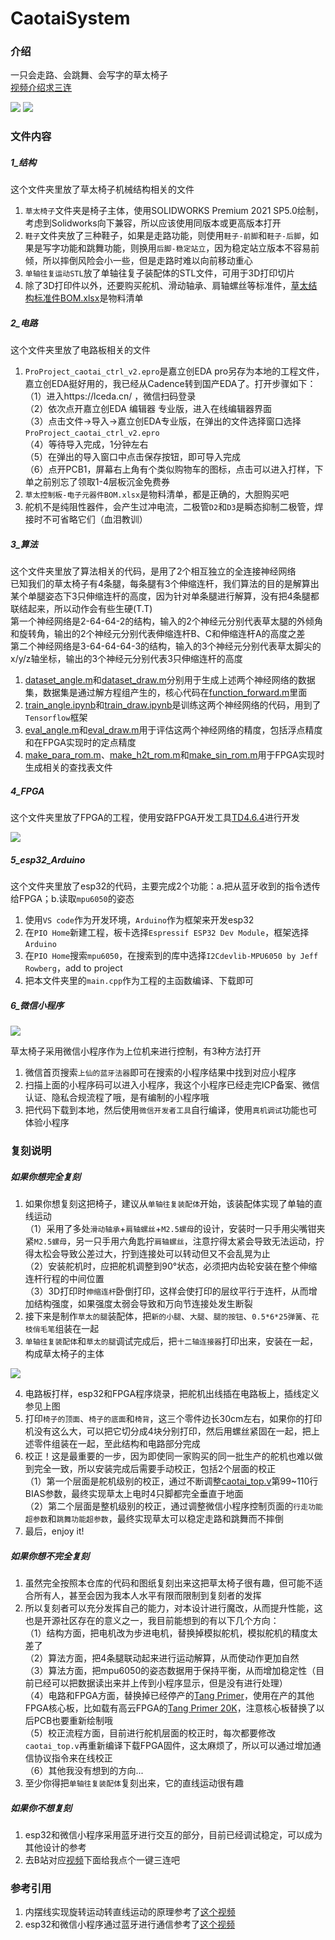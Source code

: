 # CaotaiSystem

### 介绍
一只会走路、会跳舞、会写字的草太椅子     
[视频介绍求三连](https://www.bilibili.com/video/BV1XD42157Rq/)     

<img src='6_微信小程序/weixin_little_program/images/beauty.jpg'/>
<img src='5_esp32_Arduino/system.jpg'/>

### 文件内容

##### 1_结构

这个文件夹里放了草太椅子机械结构相关的文件
1.  `草太椅子`文件夹是椅子主体，使用SOLIDWORKS Premium 2021 SP5.0绘制，考虑到Solidworks向下兼容，所以应该使用同版本或更高版本打开
2.  `鞋子`文件夹放了三种鞋子，如果是走路功能，则使用`鞋子-前脚`和`鞋子-后脚`，如果是写字功能和跳舞功能，则换用`后脚-稳定站立`，因为稳定站立版本不容易前倾，所以摔倒风险会小一些，但是走路时难以向前移动重心
3.  `单轴往复运动STL`放了单轴往复子装配体的STL文件，可用于3D打印切片
4.  除了3D打印件以外，还要购买舵机、滑动轴承、肩轴螺丝等标准件，[草太结构标准件BOM.xlsx](1_结构/草太结构标准件BOM.xlsx)是物料清单

##### 2_电路

这个文件夹里放了电路板相关的文件
1.  `ProProject_caotai_ctrl_v2.epro`是嘉立创EDA pro另存为本地的工程文件，嘉立创EDA挺好用的，我已经从Cadence转到国产EDA了。打开步骤如下：     
（1）进入https://lceda.cn/ ，微信扫码登录     
（2）依次点开嘉立创EDA 编辑器 专业版，进入在线编辑器界面     
（3）点击文件->导入->嘉立创EDA专业版，在弹出的文件选择窗口选择`ProProject_caotai_ctrl_v2.epro`     
（4）等待导入完成，1分钟左右     
（5）在弹出的导入窗口中点击保存按钮，即可导入完成     
（6）点开PCB1，屏幕右上角有个类似购物车的图标，点击可以进入打样，下单之前别忘了领取1-4层板沉金免费券
2.  `草太控制板-电子元器件BOM.xlsx`是物料清单，都是正确的，大胆购买吧
3.  舵机不是纯阻性器件，会产生过冲电流，二极管`D2`和`D3`是瞬态抑制二极管，焊接时不可省略它们（血泪教训）

##### 3_算法

这个文件夹里放了算法相关的代码，是用了2个相互独立的全连接神经网络     
已知我们的草太椅子有4条腿，每条腿有3个伸缩连杆，我们算法的目的是解算出某个单腿姿态下3只伸缩连杆的高度，因为针对单条腿进行解算，没有把4条腿都联结起来，所以动作会有些生硬(T.T)     
第一个神经网络是2-64-64-2的结构，输入的2个神经元分别代表草太腿的外倾角和旋转角，输出的2个神经元分别代表伸缩连杆B、C和伸缩连杆A的高度之差     
第二个神经网络是3-64-64-64-3的结构，输入的3个神经元分别代表草太脚尖的x/y/z轴坐标，输出的3个神经元分别代表3只伸缩连杆的高度
1.  [dataset_angle.m](3_算法/dataset_angle.m)和[dataset_draw.m](3_算法/dataset_draw.m)分别用于生成上述两个神经网络的数据集，数据集是通过解方程组产生的，核心代码在[function_forward.m](3_算法/function_forward.m)里面
2.  [train_angle.ipynb](3_算法/train_angle.ipynb)和[train_draw.ipynb](3_算法/train_draw.ipynb)是训练这两个神经网络的代码，用到了`Tensorflow`框架
3.  [eval_angle.m](3_算法/eval_angle.m)和[eval_draw.m](3_算法/eval_draw.m)用于评估这两个神经网络的精度，包括浮点精度和在FPGA实现时的定点精度
4.  [make_para_rom.m](3_算法/make_para_rom.m)、[make_h2t_rom.m](3_算法/make_h2t_rom.m)和[make_sin_rom.m](3_算法/make_sin_rom.m)用于FPGA实现时生成相关的查找表文件

##### 4_FPGA

这个文件夹里放了FPGA的工程，使用安路FPGA开发工具[TD4.6.4](https://www.anlogic.com/support/tools-downloads)进行开发

<img src='4_FPGA/fpga_system.jpg'/>

##### 5_esp32_Arduino

这个文件夹里放了esp32的代码，主要完成2个功能：a.把从蓝牙收到的指令透传给FPGA；b.读取`mpu6050`的姿态
1.  使用`VS code`作为开发环境，`Arduino`作为框架来开发esp32
2.  在`PIO Home`新建工程，板卡选择`Espressif ESP32 Dev Module`，框架选择`Arduino`
3.  在`PIO Home`搜索`mpu6050`，在搜索到的库中选择`I2Cdevlib-MPU6050 by Jeff Rowberg`，add to project
4.  把本文件夹里的`main.cpp`作为工程的主函数编译、下载即可

##### 6_微信小程序

<img src='6_微信小程序/小程序码.jpg'/>

草太椅子采用微信小程序作为上位机来进行控制，有3种方法打开
1.  微信首页搜索`上仙的蓝牙法器`即可在搜索的小程序结果中找到对应小程序
2.  扫描上面的小程序码可以进入小程序，我这个小程序已经走完ICP备案、微信认证、隐私合规流程了哦，是有编制的小程序哦
3.  把代码下载到本地，然后使用`微信开发者工具`自行编译，使用`真机调试`功能也可体验小程序

### 复刻说明

##### 如果你想完全复刻

1.  如果你想复刻这把椅子，建议从`单轴往复装配体`开始，该装配体实现了单轴的直线运动     
（1）采用了多处`滑动轴承`+`肩轴螺丝`+`M2.5螺母`的设计，安装时一只手用尖嘴钳夹紧`M2.5螺母`，另一只手用六角匙拧`肩轴螺丝`，注意拧得太紧会导致无法运动，拧得太松会导致公差过大，拧到连接处可以转动但又不会乱晃为止     
（2）安装舵机时，应把舵机调整到90°状态，必须把内齿轮安装在整个伸缩连杆行程的中间位置     
（3）3D打印时`伸缩连杆`卧倒打印，这样会使打印的层纹平行于连杆，从而增加结构强度，如果强度太弱会导致和万向节连接处发生断裂
2.  接下来是制作`草太的腿`装配体，把`新的小腿`、`大腿`、`腿的按钮`、`0.5*6*25弹簧`、`花枝俏毛笔`组装在一起
3.  `单轴往复装配体`和`草太的腿`调试完成后，把`十二轴连接器`打印出来，安装在一起，构成草太椅子的主体

<img src='4_FPGA/伸缩连杆编号的软件定义.jpg'/>

4.  电路板打样，esp32和FPGA程序烧录，把舵机出线插在电路板上，插线定义参见上图
5.  打印`椅子的顶面`、`椅子的底面`和`椅背`，这三个零件边长30cm左右，如果你的打印机没有这么大，可以把它切分成4块分别打印，然后用螺丝紧固在一起，把上述零件组装在一起，至此结构和电路部分完成
6.  校正！这是最重要的一步，因为即使同一家购买的同一批生产的舵机也难以做到完全一致，所以安装完成后需要手动校正，包括2个层面的校正     
（1）第一个层面是舵机级别的校正，通过不断调整[caotai_top.v](4_FPGA/caotai_v1_0_TangPrimer_EG4S20BG256/rtl/caotai_top.v)第99~110行BIAS参数，最终实现草太上电时4只脚都完全垂直于地面     
（2）第二个层面是整机级别的校正，通过调整微信小程序控制页面的`行走功能超参数`和`跳舞功能超参数`，最终实现草太可以稳定走路和跳舞而不摔倒
7.  最后，enjoy it!

##### 如果你想不完全复刻

1.  虽然完全按照本仓库的代码和图纸复刻出来这把草太椅子很有趣，但可能不适合所有人，甚至会因为我本人水平有限而限制到复刻者的发挥
2.  所以复刻者可以充分发挥自己的能力，对本设计进行魔改，从而提升性能，这也是开源社区存在的意义之一，我目前能想到的有以下几个方向：     
（1）结构方面，把电机改为步进电机，替换掉模拟舵机，模拟舵机的精度太差了     
（2）算法方面，把4条腿联动起来进行运动解算，从而使动作更加自然     
（3）算法方面，把mpu6050的姿态数据用于保持平衡，从而增加稳定性（目前已经可以把数据读出来并上传到小程序显示，但是没有进行处理）     
（4）电路和FPGA方面，替换掉已经停产的[Tang Primer](https://wiki.sipeed.com/hardware/zh/tang/Tang-primer/index.html)，使用在产的其他FPGA核心板，比如载有高云FPGA的[Tang Primer 20K](https://wiki.sipeed.com/hardware/zh/tang/tang-primer-20k/primer-20k.html)，注意核心板替换了以后PCB也要重新绘制哦     
（5）校正流程方面，目前进行舵机层面的校正时，每次都要修改`caotai_top.v`再重新编译下载FPGA固件，这太麻烦了，所以可以通过增加通信协议指令来在线校正     
（6）其他我没有想到的方向...
3.  至少你得把`单轴往复装配体`复刻出来，它的直线运动很有趣

##### 如果你不想复刻

1.  esp32和微信小程序采用蓝牙进行交互的部分，目前已经调试稳定，可以成为其他设计的参考
2.  去B站对应[视频](https://www.bilibili.com/video/BV1XD42157Rq/)下面给我点个一键三连吧

### 参考引用

1.  内摆线实现旋转运动转直线运动的原理参考了[这个视频](https://www.bilibili.com/video/BV1mZ4y1f7oy/)
2.  esp32和微信小程序通过蓝牙进行通信参考了[这个视频](https://www.bilibili.com/video/BV1oq4y1q7sC/)

